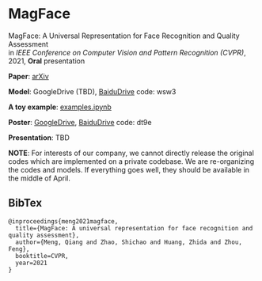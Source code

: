 # MagFace
MagFace: A Universal Representation for Face Recognition and Quality Assessment  
in *IEEE Conference on Computer Vision and Pattern Recognition (CVPR)*, 2021, **Oral** presentation

**Paper**: [arXiv](https://arxiv.org/abs/2103.06627)

**Model**: GoogleDrive (TBD), [BaiduDrive](https://pan.baidu.com/s/15iKz3wv6UhKmPGR6ltK4AA) code: wsw3

**A toy example**: [examples.ipynb](inference/examples.ipynb)

**Poster**: [GoogleDrive](https://drive.google.com/file/d/1S0hoQNDJC_H8b8ryuYyF7xjVLMorlBu1/view?usp=sharing), [BaiduDrive](https://pan.baidu.com/s/1Ji1fRtwfTzwm9egWGtarWQ) code: dt9e

**Presentation**: TBD


**NOTE**: For interests of our company, we cannot directly release the original codes which are implemented on a private codebase.
We are re-organizing the codes and models.
If everything goes well, they should be available in the middle of April.



## BibTex

```
@inproceedings{meng2021magface,
  title={MagFace: A universal representation for face recognition and quality assessment},
  author={Meng, Qiang and Zhao, Shichao and Huang, Zhida and Zhou, Feng},
  booktitle=CVPR,
  year=2021
}
```
